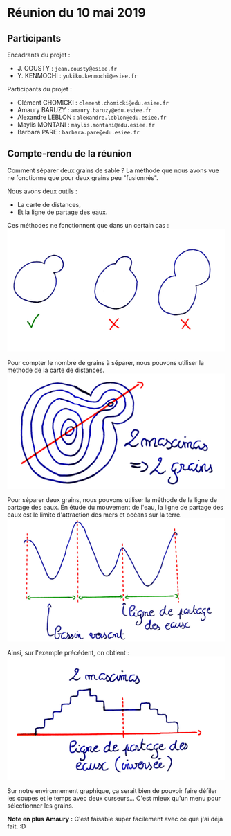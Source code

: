 # Réunion du 10 mai 2019

## Participants

Encadrants du projet :
* J. COUSTY : `jean.cousty@esiee.fr`
* Y. KENMOCHI : `yukiko.kenmochi@esiee.fr`

Participants du projet :
* Clément CHOMICKI : `clement.chomicki@edu.esiee.fr`
* Amaury BARUZY : `amaury.baruzy@edu.esiee.fr`
* Alexandre LEBLON : `alexandre.leblon@edu.esiee.fr`
* Maylis MONTANI : `maylis.montani@edu.esiee.fr`
* Barbara PARE  : `barbara.pare@edu.esiee.fr`

## Compte-rendu de la réunion

Comment séparer deux grains de sable ?
La méthode que nous avons vue ne fonctionne que pour deux grains peu "fusionnés".

Nous avons deux outils :
* La carte de distances,
* Et la ligne de partage des eaux.

Ces méthodes ne fonctionnent que dans un certain cas :
![Image 1](./10_mai_2019_image1.jpg)

Pour compter le nombre de grains à séparer, nous pouvons utiliser la méthode de la carte de distances.
![Image 2](./10_mai_2019_image2.jpg)

Pour séparer deux grains, nous pouvons utiliser la méthode de la ligne de partage des eaux.
En étude du mouvement de l'eau, la ligne de partage des eaux est le limite d'attraction des mers et océans sur la terre.
![Image 3](./10_mai_2019_image3.jpg)

Ainsi, sur l'exemple précédent, on obtient :
![Image 4](./10_mai_2019_image4.jpg)

Sur notre environnement graphique, ça serait bien de pouvoir faire défiler les coupes et le temps avec deux curseurs... C'est mieux qu'un menu pour sélectionner les grains.

**Note en plus Amaury :** C'est faisable super facilement avec ce que j'ai déjà fait. :D
